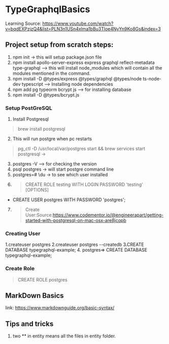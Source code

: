 # TypeGraphqlBasics
Learning Source: https://www.youtube.com/watch?v=bqdEXPzjzQ4&list=PLN3n1USn4xlma1bBu3Tloe4NyYn9Ko8Gs&index=3
## Project setup from scratch steps:
1. npm init -> this will setup package.json file
2. npm install apollo-server-express express graphql reflect-metadata type-graphql --> this will install node_modules which will contain all the modules mentioned in the command.
3. npm install -D @types/express @types/graphql @types/node ts-node-dev typescript --> Installing node dependencies
4. npm add pg typeorm bcrypt js --> for installing database
5. npm install -D @types/bcrypt.js

### Setup PostGreSQL
1. Install Postgresql
 > brew install postgresql
2. This will run postgre when pc restarts
> pg_ctl -D /usr/local/var/postgres start && brew services start postgresql -> 
3. postgres -V --> for checking the version
4. psql postgres -> will start postgre command line
5. postgres=# \du -> to see which user installed
6. >CREATE ROLE testing WITH LOGIN PASSWORD 'testing' [OPTIONS]
- CREATE USER postgres WITH PASSWORD 'postgres';
7. > Create User:Source:https://www.codementor.io/@engineerapart/getting-started-with-postgresql-on-mac-osx-are8jcopb  
### Creating User
1.createuser postgres
2.createuser postgres --createdb
3.CREATE DATABASE typegraphql-example;
4. postgres=> CREATE DATABASE typegraphql-example;

### Create Role
> CREATE ROLE postgres


## MarkDown Basics
link: https://www.markdownguide.org/basic-syntax/

## Tips and tricks

1. two  ** in entity means all the files in entity folder.




